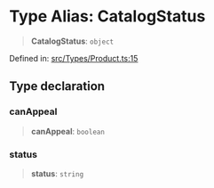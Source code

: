 # Type Alias: CatalogStatus

> **CatalogStatus**: `object`

Defined in: [src/Types/Product.ts:15](https://github.com/Fokusdotid/Baileys/blob/db1d3e5f41e9eede5877460f9adbb0224021575c/src/Types/Product.ts#L15)

## Type declaration

### canAppeal

> **canAppeal**: `boolean`

### status

> **status**: `string`
